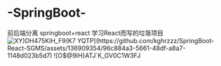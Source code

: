 # -SpringBoot-
前后端分离 springboot+react
学习React而写的垃圾项目
![XY)DH475KIH_F9(K7 `YQTP](https://github.com/kghrzzz/SpringBoot-React-SGMS/assets/136909354/96c884a3-5661-48df-a8a7-1148d023b5d7)
![O$@`9IH}ATJ`K_GV0C1W3FJ](https://github.com/kghrzzz/SpringBoot-React-SGMS/assets/136909354/a0fbc51a-c934-48a1-b964-f107d451d602)

